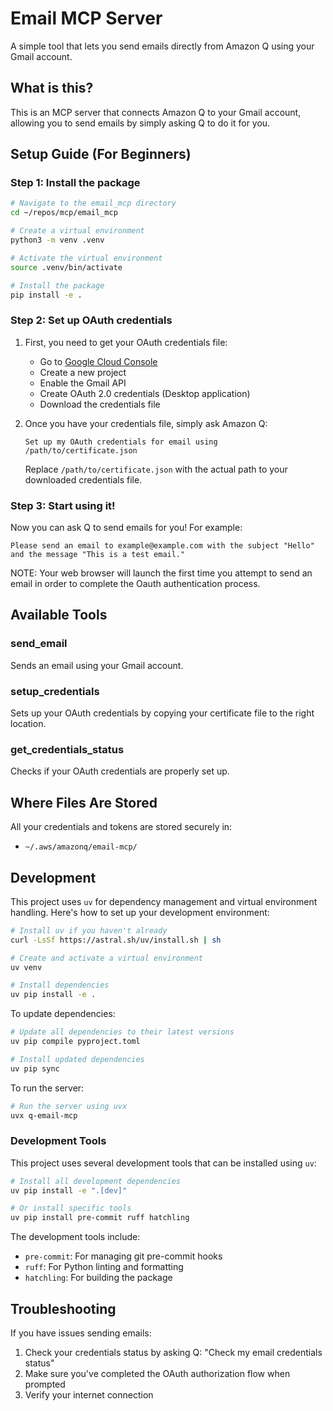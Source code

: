 # Email MCP Server

A simple tool that lets you send emails directly from Amazon Q using your Gmail account.

## What is this?

This is an MCP server that connects Amazon Q to your Gmail account, allowing you to send emails by simply asking Q to do it for you.

## Setup Guide (For Beginners)

### Step 1: Install the package

```bash
# Navigate to the email_mcp directory
cd ~/repos/mcp/email_mcp

# Create a virtual environment
python3 -m venv .venv

# Activate the virtual environment
source .venv/bin/activate

# Install the package
pip install -e .
```

### Step 2: Set up OAuth credentials

1. First, you need to get your OAuth credentials file:

   - Go to [Google Cloud Console](https://console.cloud.google.com/)
   - Create a new project
   - Enable the Gmail API
   - Create OAuth 2.0 credentials (Desktop application)
   - Download the credentials file

2. Once you have your credentials file, simply ask Amazon Q:
   ```
   Set up my OAuth credentials for email using /path/to/certificate.json
   ```
   Replace `/path/to/certificate.json` with the actual path to your downloaded credentials file.

### Step 3: Start using it!

Now you can ask Q to send emails for you! For example:

```
Please send an email to example@example.com with the subject "Hello" and the message "This is a test email."
```

NOTE: Your web browser will launch the first time you attempt to send an email in order to complete the Oauth authentication process.

## Available Tools

### send_email

Sends an email using your Gmail account.

### setup_credentials

Sets up your OAuth credentials by copying your certificate file to the right location.

### get_credentials_status

Checks if your OAuth credentials are properly set up.

## Where Files Are Stored

All your credentials and tokens are stored securely in:

- `~/.aws/amazonq/email-mcp/`

## Development

This project uses `uv` for dependency management and virtual environment handling. Here's how to set up your development environment:

```bash
# Install uv if you haven't already
curl -LsSf https://astral.sh/uv/install.sh | sh

# Create and activate a virtual environment
uv venv

# Install dependencies
uv pip install -e .
```

To update dependencies:

```bash
# Update all dependencies to their latest versions
uv pip compile pyproject.toml

# Install updated dependencies
uv pip sync
```

To run the server:

```bash
# Run the server using uvx
uvx q-email-mcp
```

### Development Tools

This project uses several development tools that can be installed using `uv`:

```bash
# Install all development dependencies
uv pip install -e ".[dev]"

# Or install specific tools
uv pip install pre-commit ruff hatchling
```

The development tools include:

- `pre-commit`: For managing git pre-commit hooks
- `ruff`: For Python linting and formatting
- `hatchling`: For building the package

## Troubleshooting

If you have issues sending emails:

1. Check your credentials status by asking Q: "Check my email credentials status"
2. Make sure you've completed the OAuth authorization flow when prompted
3. Verify your internet connection
